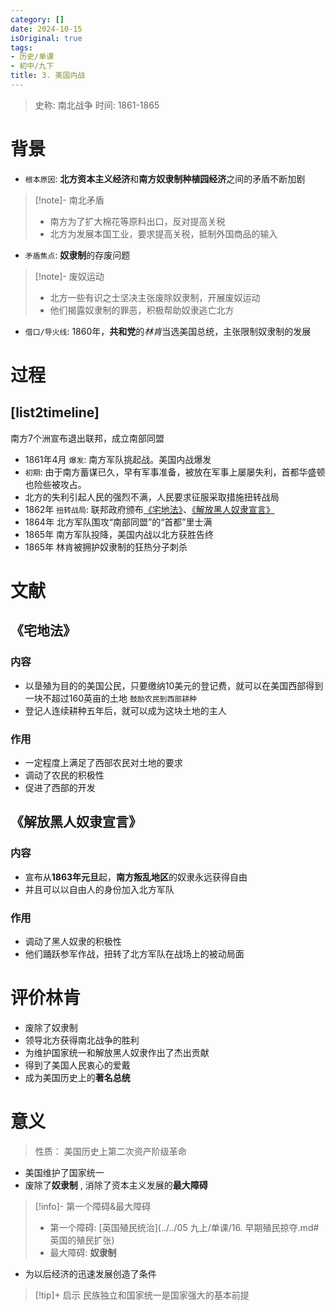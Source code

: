 ```yaml
---
category: []
date: 2024-10-15
isOriginal: true
tags:
- 历史/单课
- 初中/九下
title: 3. 美国内战
---
```

> 史称: 南北战争
> 时间: 1861-1865

# 背景
- `根本原因`: **北方资本主义经济**和**南方奴隶制种植园经济**之间的矛盾不断加剧 
> [!note]- 南北矛盾
> - 南方为了扩大棉花等原料出口，反对提高关税
> - 北方为发展本国工业，要求提高关税，抵制外国商品的输入
- `矛盾焦点`: **奴隶制**的存废问题
> [!note]- 废奴运动
> - 北方一些有识之士坚决主张废除奴隶制，开展废奴运动
> - 他们揭露奴隶制的罪恶，积极帮助奴隶逃亡北方
- `借口/导火线`: 1860年，**共和党**的*林肯*当选美国总统，主张限制奴隶制的发展
# 过程
[list2timeline]
- 
  南方7个洲宣布退出联邦，成立南部同盟
- 1861年4月 
  `爆发`: 南方军队挑起战。美国内战爆发
- 
  `初期`: 由于南方蓄谋已久，早有军事准备，被放在军事上屡屡失利，首都华盛顿也险些被攻占。
- 
  北方的失利引起人民的强烈不满，人民要求征服采取措施扭转战局
- 1862年
  `扭转战局`: 联邦政府颁布[《宅地法》](#《宅地法》)、[《解放黑人奴隶宣言》](#《解放黑人奴隶宣言》)
- 1864年
  北方军队围攻“南部同盟”的“首都”里士满
- 1865年
  南方军队投降，美国内战以北方获胜告终
- 1865年
  林肯被拥护奴隶制的狂热分子刺杀
# 文献
## 《宅地法》
### 内容
- 以垦殖为目的的美国公民，只要缴纳10美元的登记费，就可以在美国西部得到一块不超过160英亩的土地 `鼓励农民到西部耕种`
- 登记人连续耕种五年后，就可以成为这块土地的主人
### 作用
- 一定程度上满足了西部农民对土地的要求
- 调动了农民的积极性
- 促进了西部的开发
## 《解放黑人奴隶宣言》
### 内容
- 宣布从**1863年元旦**起，**南方叛乱地区**的奴隶永远获得自由
- 并且可以以自由人的身份加入北方军队
### 作用
- 调动了黑人奴隶的积极性
- 他们踊跃参军作战，扭转了北方军队在战场上的被动局面

# 评价林肯
- 废除了奴隶制
- 领导北方获得南北战争的胜利
- 为维护国家统一和解放黑人奴隶作出了杰出贡献
- 得到了美国人民衷心的爱戴
- 成为美国历史上的**著名总统**

# 意义
>性质： 美国历史上第二次资产阶级革命 
- 美国维护了国家统一
- 废除了**奴隶制** , 消除了资本主义发展的**最大障碍**
> [!info]- 第一个障碍&最大障碍
> - 第一个障碍: [英国殖民统治](../../05 九上/单课/16. 早期殖民掠夺.md#英国的殖民扩张)
> - 最大障碍: **奴隶制**
- 为以后经济的迅速发展创造了条件

> [!tip]+ 启示
> 民族独立和国家统一是国家强大的基本前提
